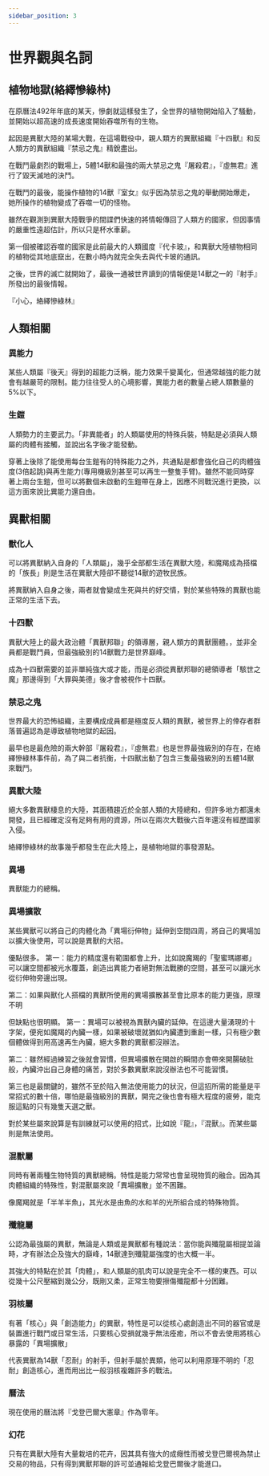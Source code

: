 ```yaml
---
sidebar_position: 3
---
```


# 世界觀與名詞

## 植物地獄(絡繹慘綠林)

在原曆法492年年底的某天，慘劇就這樣發生了，全世界的植物開始陷入了騷動，並開始以超高速的成長速度開始吞噬所有的生物。

起因是異獸大陸的某場大戰，在這場戰役中，親人類方的異獸組織『十四獸』和反人類方的異獸組織『禁忌之鬼』精銳盡出。

在戰鬥最劇烈的戰場上，5體14獸和最強的兩大禁忌之鬼『屠殺君』，『虛無君』進行了毀天滅地的決鬥。

在戰鬥的最後，能操作植物的14獸『室女』似乎因為禁忌之鬼的舉動開始爆走，她所操作的植物變成了吞噬一切的怪物。

雖然在觀測到異獸大陸戰爭的間諜們快速的將情報傳回了人類方的國家，但因事情的嚴重性遠超估計，所以只是杯水車薪。

第一個被確認吞噬的國家是此前最大的人類國度『代卡玻』，和異獸大陸植物相同的植物從其地底竄出，在數小時內就完全失去與代卡玻的通訊。

之後，世界的滅亡就開始了，最後一通被世界讀到的情報便是14獸之一的『射手』所發出的最後情報。

『小心，絡繹慘綠林』


## 人類相關

### 異能力
某些人類屬『後天』得到的超能力泛稱，能力效果千變萬化，但通常越強的能力就會有越嚴苛的限制。能力往往受人的心境影響，異能力者的數量占總人類數量的5%以下。

### 生鎧
人類勢力的主要武力。「非異能者」的人類屬使用的特殊兵裝，特點是必須與人類屬的肉體有接觸，並說出名字後才能發動。

穿著上後除了能使用每台生鎧有的特殊能力之外，共通點是都會強化自己的肉體強度(3倍起跳)與再生能力(專用機級別甚至可以再生一整隻手臂)。雖然不能同時穿著上兩台生鎧，但可以將數個未啟動的生鎧帶在身上，因應不同戰況進行更換，以這方面來說比異能力還自由。

## 異獸相關

### 獸化人
可以將異獸納入自身的「人類屬」，幾乎全部都生活在異獸大陸，和魔羯成為搭檔的「族長」則是生活在異獸大陸卻不聽從14獸的遊牧民族。

將異獸納入自身之後，兩者就會變成生死與共的好交情，對於某些特殊的異獸也能正常的生活下去。

### 十四獸
異獸大陸上的最大政治體「異獸邦聯」的領導層，親人類方的異獸團體。，並非全員都是戰鬥員，但最強級別的14獸戰力是世界巔峰。

成為十四獸需要的並非單純強大或才能，而是必須從異獸邦聯的總領導者「駭世之魔」那邊得到「大罪與美德」後才會被視作十四獸。

### 禁忌之鬼
世界最大的恐怖組織，主要構成成員都是極度反人類的異獸，被世界上的倖存者群落普遍認為是導致植物地獄的起因。

最早也是最危險的兩大幹部『屠殺君』，『虛無君』也是世界最強級別的存在，在絡繹慘綠林事件前，為了與二者抗衡，十四獸出動了包含三隻最強級別的五體14獸來戰鬥。

### 異獸大陸
絕大多數異獸棲息的大陸，其面積趨近於全部人類的大陸總和，但許多地方都還未開發，且已經確定沒有足夠有用的資源，所以在兩次大戰後六百年還沒有經歷國家入侵。

絡繹慘綠林的故事幾乎都發生在此大陸上，是植物地獄的事發源點。

### 異場
異獸能力的總稱。

### 異場擴散
某些異獸可以將自己的肉體化為「異場衍伸物」延伸到空間四周，將自己的異場加以擴大後使用，可以說是異獸的大招。

優點很多。
第一：能力的精度還有範圍都會上升，比如說魔羯的「聖蜜瑪娜鄉」可以讓空間都被光水覆蓋，創造出異能力者絕對無法戰勝的空間，甚至可以讓光水從衍伸物旁邊出現。

第二：如果與獸化人搭檔的異獸所使用的異場擴散甚至會比原本的能力更強，原理不明

但缺點也很明顯。
第一：異場可以被視為異獸內臟的延伸。在這邊大量湧現的十字架，便宛如魔羯的內臟一樣，如果被破壞就猶如內臟遭到重創一樣，只有極少數個體做得到用高速再生內臟，絕大多數的異獸都沒辦法。

第二：雖然經過練習之後就會習慣，但異場擴散在開啟的瞬間亦會帶來開腸破肚般，內臟沖出自己身體的痛苦，對於多數異獸來說沒辦法也不可能習慣。

第三也是最關鍵的，雖然不至於陷入無法使用能力的狀況，但這招所需的能量是平常招式的數十倍，哪怕是最強級別的異獸，開完之後也會有極大程度的疲勞，能克服這點的只有幾隻天選之獸。

對於某些屬來說算是有訓練就可以使用的招式，比如說『龍』，『混獸』。而某些屬則是無法使用。

### 混獸屬
同時有著兩種生物特質的異獸總稱。特性是能力常常也會呈現物質的融合。因為其肉體組織的特殊性，對混獸屬來說「異場擴散」並不困難。

像魔羯就是「半羊半魚」，其光水是由魚的水和羊的光所組合成的特殊物質。

### 殲龍屬
公認為最強屬的異獸，無論是人類或是異獸都有種說法：當你能與殲龍屬相提並論時，才有辦法企及強大的巔峰，14獸達到殲龍屬強度的也大概一半。

其強大的特點在於其「肉體」，和人類屬的肌肉可以說是完全不一樣的東西。可以從幾十公尺壓縮到幾公分，既剛又柔，正常生物要擦傷殲龍都十分困難。

### 羽核屬

有著「核心」與「創造能力」的異獸，特性是可以從核心處創造出不同的器官或是裝置進行戰鬥或日常生活，只要核心受損就幾乎無法痊癒，所以不會去使用將核心暴露的「異場擴散」

代表異獸為14獸「忍耐」的射手，但射手屬於異類，他可以利用原理不明的「忍耐」創造核心，進而用出比一般羽核複雜許多的戰法。

### 曆法

現在使用的曆法將『戈登巴爾大憲章』作為零年。

### 幻花

只有在異獸大陸有大量栽培的花卉，因其具有強大的成癮性而被戈登巴爾視為禁止交易的物品，只有得到異獸邦聯的許可並通報給戈登巴爾後才能進口。